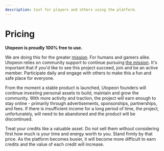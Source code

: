 ```yaml
---
description: Cost for players and others using the platform.
---
```


# Pricing

**Utopeon is proudly 100% free to use.**&#x20;

We are doing this for the greater [mission](welcome/mission.md). For humans and gamers alike. Utopeon relies on community support to continue pursuing [the mission](welcome/mission.md). It's important that if you'd like to see this project succeed, join and be an active member. Participate daily and engage with others to make this a fun and safe place for everyone.

From the moment a stable product is launched, Utopeon founders will continue investing personal assets to build, maintain and grow the community. With more activity and traction, the project will earn enough to stay online - primarily through advertisements, sponsorships, partnerships, and fees. If there is insufficient income for a long period of time, the project, unfortunately, will need to be abandoned and the product will be discontinued.

Treat your credits like a valuable asset. Do not sell them without considering first how much is your time and energy worth to you. Stand firmly by that price. As the platform becomes busier, it will become more difficult to earn credits and the value of each credit will increase.&#x20;
